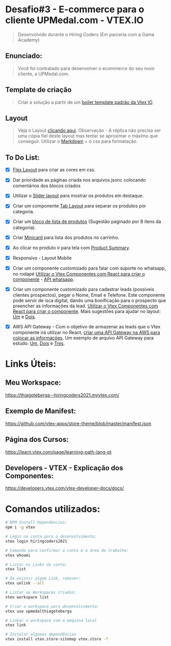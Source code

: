 # Desafio#3 - E-commerce para o cliente UPMedal.com - VTEX.IO

> Desenvolvido durante o Hiring Coders (Em parceria com a Gama Academy)

## Enunciado:
> Você foi contratado para desenvolver o ecommerce do seu novo cliente, a UPMedal.com.

## Template de criação
> Criar a solução a partir de um [boiler template padrão da Vtex IO](https://github.com/vtex-apps/minimum-boilerplate-theme).

## Layout
> Veja o Layout [clicando aqui](https://www.upmedal.com/desafios). Observação - A réplica não precisa ser uma cópia fiel deste layout mas tentar se aproximar o máximo que conseguir.
> Utilizar o [Markdown](https://pt.wikipedia.org/wiki/Markdown) + o css para formatação.

## To Do List:
- [x] [Flex Layout](https://vtex.io/docs/components/all/vtex.flex-layout@0.17.0/) para criar as cores em css.
- [x] Dar prioridade as páginas criada nos arquivos.jsonc colocando comentários dos blocos criados
- [x] Utilizar o [Slider layout](https://vtex.io/docs/app/vtex.slider-layout) para mostrar os produtos em destaque.
- [x] Criar um componente [Tab Layout](https://vtex.io/docs/components/all/vtex.tab-layout@0.4.3/) para separar os produtos por categoria.
- [x] Criar um [bloco de lista de produtos](https://vtex.io/docs/app/vtex.product-list@0.31.0/) (Sugestão paginado por 8 itens da categoria).
- [x] Criar [Minicard](https://vtex.io/docs/components/content-blocks/vtex.minicart@2.60.0/) para lista dos produtos no carrinho.
- [x] Ao clicar no produto ir para tela com [Product Summary](https://vtex.io/docs/components/all/vtex.product-summary@2.53.0/).
- [x] Responsivo - Layout Mobile
- [x] Criar um componente customizado para falar com suporte no whatsapp, no rodapé [Utilizar o Vtex Componentes com React para criar o componente](https://vtex.io/docs/components/all/vtex.store-components@3.150.0/) - [API whatsapp](https://www.convertte.com.br/gerador-link-whatsapp/).
- [x] Criar um componente customizado para cadastrar leads (possíveis clientes prospectos), pegar o Nome, Email e Telefone. Este componente pode servir de isca digital, dando uma bonificação para o prospecto que preencher as informações da lead. [Utilizar o Vtex Componentes com React para criar o componente](https://vtex.io/docs/components/all/vtex.store-components@3.150.0/). Mais sugestões para ajudar no layout: [Um](https://vtex.io/docs/getting-started/desenvolva-componentes-usando-vtex-io-e-react/5) e [Dois](https://vtex.io/docs/components/all/vtex.stack-layout@0.1.0/).
- [x] AWS API Gateway - Com o objetivo de armazenar as leads que o Vtex componente irá utilizar no React, [criar uma API Gateway na AWS para colocar as informações](https://aws.amazon.com/pt/api-gateway/). Um exemplo de arquivo API Gateway para estudo: [Um](https://github.com/awslabs/aws-api-gateway-developer-portal/blob/master/cloudformation/template.yaml), [Dois](https://github.com/mattpodolak/email-api-lambda) e [Tres](https://github.com/amazon-archives/realworld-serverless-application/blob/master/backend/sam/app/api.template.yaml).


# Links Úteis:
## Meu Workspace:
https://thiagoteberga--hiringcoders2021.myvtex.com/

## Exemplo de Manifest:
https://github.com/vtex-apps/store-theme/blob/master/manifest.json

## Página dos Cursos:
https://learn.vtex.com/page/learning-path-lang-pt

## Developers - VTEX - Explicação dos Componentes:
https://developers.vtex.com/vtex-developer-docs/docs/



# Comandos utilizados:

``` bash
# NPM Install Dependencies:
npm i -g vtex

# Login na conta para o desenvolvimento:
vtex login hiringcoders2021

# Comando para confirmar a conta e a área de trabalho:
vtex whoami

# Listar os Links da conta:
vtex list

# Se existir algum Link, remover:
vtex unlink --all

# Listar os Workspaces criados:
vtex workspace list

# Criar a workspace para desenvolvimento:
vtex use upmedalthiagoteberga

# Linkar o workspace com a máquina local
vtex link

# Instalar algumas dependências
vtex install vtex.store-sitemap vtex.store -f

```
